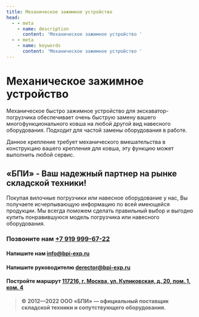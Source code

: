 ```yaml
---
title: Механическое зажимное устройство
head:
  - - meta
    - name: description
      content: 'Механическое зажимное устройство '
  - - meta
    - name: keywords 
      content: 'Механическое зажимное устройство '
---
```


# Механическое зажимное устройство

Механическое быстро зажимное устройство для экскаватор-погрузчика обеспечивает очень быструю замену вашего многофункционального ковша на любой другой вид навесного оборудования. Подходит для частой замены оборудования в работе.

Данное крепление требует механического вмешательства в конструкцию вашего крепления для ковша, эту функцию может выполнить любой сервис.


## «БПИ» - Ваш надежный партнер на рынке складской техники!

Покупая вилочные погрузчики или навесное оборудование у нас, Вы получаете исчерпывающую информацию по всей имеющейся продукции. Мы всегда поможем сделать правильный выбор и выгодно купить понравившуюся модель погрузчика или навесного оборудования.


### Позвоните нам <a href="tel:+79199996722">+7 919 999-67-22</a>

#### Напишите нам <a href="mailto:info@bpi-exp.ru">info@bpi-exp.ru</a>

#### Напишите руководителю <a href="mailto:derector@bpi-exp.ru">derector@bpi-exp.ru</a>

#### Постройте маршрут <a href="https://yandex.ru/maps/213/moscow/?from=api-maps&ll=37.560718%2C55.567506&mode=routes&origin=jsapi_2_1_79&rtext=~55.567988%2C37.560664&rtt=mt&ruri=~&z=19">117216, г. Москва, ул. Куликовская, д. 20, пом. 1, ком. 4</a>

> **© 2012—2022 ООО «БПИ» — официальный поставщик складской техники и сопутствующего оборудования.**

